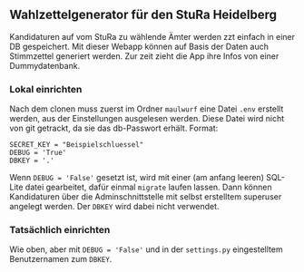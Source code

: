 ## Wahlzettelgenerator für den StuRa Heidelberg

Kandidaturen auf vom StuRa zu wählende Ämter werden zzt einfach in einer DB gespeichert. Mit dieser Webapp können auf Basis der Daten auch Stimmzettel generiert werden. Zur zeit zieht die App ihre Infos von einer Dummydatenbank.

### Lokal einrichten
Nach dem clonen muss zuerst im Ordner `maulwurf` eine Datei `.env` erstellt werden, aus der Einstellungen ausgelesen werden. Diese Datei wird nicht von git getrackt, da sie das db-Passwort erhält. Format:

```
SECRET_KEY = "Beispielschluessel"
DEBUG = 'True'
DBKEY = '.'
```

Wenn `DEBUG = 'False'` gesetzt ist, wird mit einer (am anfang leeren) SQL-Lite datei gearbeitet, dafür einmal `migrate` laufen lassen. Dann können Kandidaturen über die Adminschnittstelle mit selbst erstelltem superuser angelegt werden. Der `DBKEY` wird dabei nicht verwendet.

### Tatsächlich einrichten
Wie oben, aber mit `DEBUG = 'False'` und in der `settings.py` eingestelltem Benutzernamen zum `DBKEY`.
